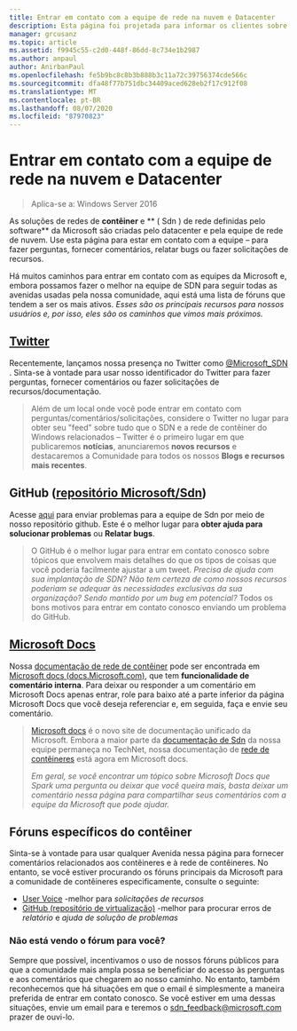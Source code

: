 ```yaml
---
title: Entrar em contato com a equipe de rede na nuvem e Datacenter
description: Esta página foi projetada para informar os clientes sobre os melhores métodos para alcançar a equipe de SDN em vários contextos.
manager: grcusanz
ms.topic: article
ms.assetid: f9945c55-c2d0-448f-86dd-8c734e1b2987
ms.author: anpaul
author: AnirbanPaul
ms.openlocfilehash: fe5b9bc8c8b3b888b3c11a72c39756374cde566c
ms.sourcegitcommit: dfa48f77b751dbc34409aced628eb2f17c912f08
ms.translationtype: MT
ms.contentlocale: pt-BR
ms.lasthandoff: 08/07/2020
ms.locfileid: "87970823"
---
```

# <a name="contact-the-datacenter-and-cloud-networking-team"></a>Entrar em contato com a equipe de rede na nuvem e Datacenter

> Aplica-se a: Windows Server 2016

As soluções de redes de **contêiner** e ** \( Sdn \) de rede definidas pelo software** da Microsoft são criadas pelo datacenter e pela equipe de rede de nuvem. Use esta página para estar em contato com a equipe – para fazer perguntas, fornecer comentários, relatar bugs ou fazer solicitações de recursos.

Há muitos caminhos para entrar em contato com as equipes da Microsoft e, embora possamos fazer o melhor na equipe de SDN para seguir todas as avenidas usadas pela nossa comunidade, aqui está uma lista de fóruns que tendem a ser os mais ativos. *Esses são os principais recursos para nossos usuários e, por isso, eles são os caminhos que vimos mais próximos.*

## <a name="twitter"></a>[Twitter](https://twitter.com/Microsoft_SDN)

Recentemente, lançamos nossa presença no Twitter como [@Microsoft_SDN](https://twitter.com/Microsoft_SDN) . Sinta-se à vontade para usar nosso identificador do Twitter para fazer perguntas, fornecer comentários ou fazer solicitações de recursos/documentação.
> Além de um local onde você pode entrar em contato com perguntas/comentários/solicitações, considere o Twitter no lugar para obter seu "feed" sobre tudo que o SDN e a rede de contêiner do Windows relacionados – Twitter é o primeiro lugar em que publicaremos **notícias**, anunciaremos **novos recursos** e destacaremos a Comunidade para todos os nossos **Blogs e recursos mais recentes**.

## <a name="github-microsoftsdn-repo"></a>GitHub ([repositório Microsoft/Sdn](https://github.com/Microsoft/SDN/issues))
Acesse [aqui](https://github.com/Microsoft/SDN/issues) para enviar problemas para a equipe de Sdn por meio de nosso repositório github. Este é o melhor lugar para **obter ajuda para solucionar problemas** ou **Relatar bugs**.

> O GitHub é o melhor lugar para entrar em contato conosco sobre tópicos que envolvem mais detalhes do que os tipos de coisas que você poderia facilmente ajustar a um tweet. *Precisa de ajuda com sua implantação de SDN? Não tem certeza de como nossos recursos poderiam se adequar às necessidades exclusivas da sua organização? Sendo mantido por um bug em potencial?* Todos os bons motivos para entrar em contato conosco enviando um problema do GitHub.

## <a name="microsoft-docs"></a>[Microsoft Docs](https://docs.microsoft.com/)
Nossa [documentação de rede de contêiner](https://docs.microsoft.com/virtualization/windowscontainers/manage-containers/container-networking) pode ser encontrada em [Microsoft docs (docs.Microsoft.com)](https://docs.microsoft.com/), que tem **funcionalidade de comentário interna**. Para deixar ou responder a um comentário em Microsoft Docs apenas entrar, role para baixo até a parte inferior da página Microsoft Docs que você deseja referenciar e, em seguida, faça e envie seu comentário.

> [Microsoft docs](https://docs.microsoft.com/) é o novo site de documentação unificado da Microsoft. Embora a maior parte da [documentação de Sdn](https://technet.microsoft.com/windows-server-docs/networking/sdn/software-defined-networking) da nossa equipe permaneça no TechNet, nossa documentação de [rede de contêineres](https://docs.microsoft.com/virtualization/windowscontainers) está agora em Microsoft docs.
>
> *Em geral, se você encontrar um tópico sobre Microsoft Docs que Spark uma pergunta ou deixar que você queira mais, basta deixar um comentário nessa página para compartilhar seus comentários com a equipe da Microsoft que pode ajudar.*

## <a name="container-specific-forums"></a>Fóruns específicos do contêiner
Sinta-se à vontade para usar qualquer Avenida nessa página para fornecer comentários relacionados aos contêineres e à rede de contêineres. No entanto, se você estiver procurando os fóruns principais da Microsoft para a comunidade de contêineres especificamente, consulte o seguinte:
- [User Voice](https://windowsserver.uservoice.com/forums/304624-containers) -melhor para *solicitações de recursos*
- [GitHub (repositório de virtualização)](https://github.com/Microsoft/Virtualization-Documentation) -melhor para procurar erros de *relatório* e *ajuda de solução de problemas*

### <a name="not-seeing-the-forum-for-you"></a>Não está vendo o fórum para você?
Sempre que possível, incentivamos o uso de nossos fóruns públicos para que a comunidade mais ampla possa se beneficiar do acesso às perguntas e aos comentários que chegarem ao nosso caminho. No entanto, também reconhecemos que há situações em que o email é simplesmente a maneira preferida de entrar em contato conosco. Se você estiver em uma dessas situações, envie um email para e teremos o sdn_feedback@microsoft.com prazer de ouvi-lo.
